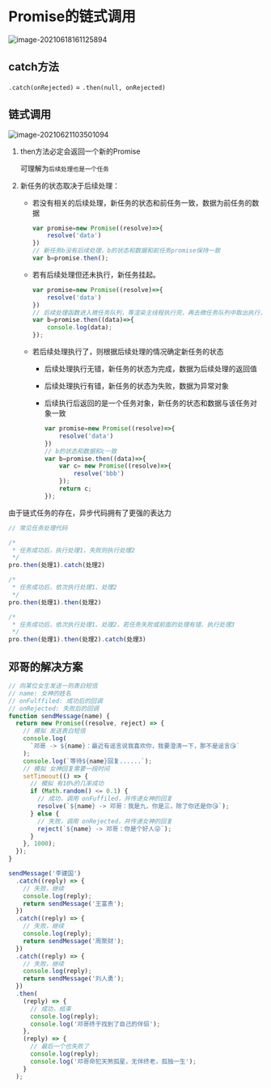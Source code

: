 # Promise的链式调用

![image-20210618161125894](https://qwq9527.gitee.io/resource/imgs/20210621103501.png)

## catch方法

`.catch(onRejected)` = `.then(null, onRejected)`

## 链式调用

![image-20210621103501094](https://qwq9527.gitee.io/resource/imgs/20210621103501.png)

1. then方法必定会返回一个新的Promise

   可理解为`后续处理也是一个任务`

2. 新任务的状态取决于后续处理：

   - 若没有相关的后续处理，新任务的状态和前任务一致，数据为前任务的数据

     ```js
     var promise=new Promise((resolve)=>{
         resolve('data')
     })
     // 新任务b没有后续处理，b的状态和数据和前任务promise保持一致
     var b=promise.then();
     ```
   
   - 若有后续处理但还未执行，新任务挂起。
   
     ```js
     var promise=new Promise((resolve)=>{
         resolve('data')
     })
     // 后续处理函数进入微任务队列，等渲染主线程执行完，再去微任务队列中取出执行，等待的事件，b状态是pending
     var b=promise.then((data)=>{
         console.log(data);
     });
     ```
   
   - 若后续处理执行了，则根据后续处理的情况确定新任务的状态
     - 后续处理执行无错，新任务的状态为完成，数据为后续处理的返回值
     
     - 后续处理执行有错，新任务的状态为失败，数据为异常对象
     
     - 后续执行后返回的是一个任务对象，新任务的状态和数据与该任务对象一致
     
       ```js
       var promise=new Promise((resolve)=>{
           resolve('data')
       })
       // b的状态和数据和c一致
       var b=promise.then((data)=>{
           var c= new Promise((resolve)=>{
               resolve('bbb')
           });
           return c;
       });
       ```
     
       

由于链式任务的存在，异步代码拥有了更强的表达力

```js
// 常见任务处理代码

/*
 * 任务成功后，执行处理1，失败则执行处理2
 */
pro.then(处理1).catch(处理2)

/*
 * 任务成功后，依次执行处理1、处理2
 */
pro.then(处理1).then(处理2)

/*
 * 任务成功后，依次执行处理1、处理2，若任务失败或前面的处理有错，执行处理3
 */
pro.then(处理1).then(处理2).catch(处理3)
```

## 邓哥的解决方案

```js
// 向某位女生发送一则表白短信
// name: 女神的姓名
// onFulffiled: 成功后的回调
// onRejected: 失败后的回调
function sendMessage(name) {
  return new Promise((resolve, reject) => {
    // 模拟 发送表白短信
    console.log(
      `邓哥 -> ${name}：最近有谣言说我喜欢你，我要澄清一下，那不是谣言😘`
    );
    console.log(`等待${name}回复......`);
    // 模拟 女神回复需要一段时间
    setTimeout(() => {
      // 模拟 有10%的几率成功
      if (Math.random() <= 0.1) {
        // 成功，调用 onFuffiled，并传递女神的回复
        resolve(`${name} -> 邓哥：我是九，你是三，除了你还是你😘`);
      } else {
        // 失败，调用 onRejected，并传递女神的回复
        reject(`${name} -> 邓哥：你是个好人😜`);
      }
    }, 1000);
  });
}

sendMessage('李建国')
  .catch((reply) => {
    // 失败，继续
    console.log(reply);
    return sendMessage('王富贵');
  })
  .catch((reply) => {
    // 失败，继续
    console.log(reply);
    return sendMessage('周聚财');
  })
  .catch((reply) => {
    // 失败，继续
    console.log(reply);
    return sendMessage('刘人勇');
  })
  .then(
    (reply) => {
      // 成功，结束
      console.log(reply);
      console.log('邓哥终于找到了自己的伴侣');
    },
    (reply) => {
      // 最后一个也失败了
      console.log(reply);
      console.log('邓哥命犯天煞孤星，无伴终老，孤独一生');
    }
  );
```


